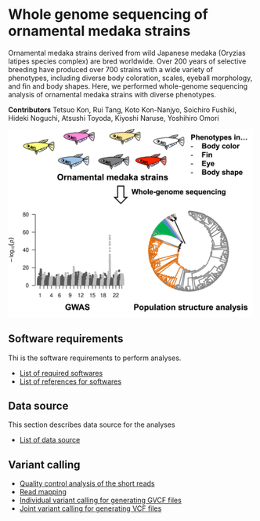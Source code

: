 # Whole genome sequencing of ornamental medaka strains

Ornamental medaka strains derived from wild Japanese medaka (Oryzias latipes species complex) are bred worldwide. Over 200 years of selective breeding have produced over 700 strains with a wide variety of phenotypes, including diverse body coloration, scales, eyeball morphology, and fin and body shapes. Here, we performed whole-genome sequencing analysis of ornamental medaka strains with diverse phenotypes.
  
__Contributors__
Tetsuo Kon, Rui Tang, Koto Kon-Nanjyo, Soichiro Fushiki, Hideki Noguchi, Atsushi Toyoda, Kiyoshi Naruse, Yoshihiro Omori


<img src="image/medaka_github.jpg" alt="Description" width="500">

## Software requirements
Thi is the software requirements to perform analyses.
- [List of required softwares](./software_requirements.md)
- [List of references for softwares](./references.md)
## Data source
This section describes data source for the analyses
- [List of data source](./Data_source.md)  
## Variant calling
- [Quality control analysis of the short reads](./QC_nanopore.md)
- [Read mapping](./Read_mapping.md)
- [Individual variant calling for generating GVCF files](./Individual_variant_calling.md)
- [Joint variant calling for generating VCF files](./Joint_variant_calling.md)
